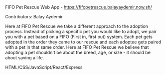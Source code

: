 FIFO Pet Rescue Web App - https://fifopetrescue.balayaydemir.now.sh/

Contributors: Balay Aydemir

Here at FIFO Pet Rescue we take a different approach to the adoption process. Instead of picking a specific pet you would like to adopt, we pair you with a pet based on a FIFO (First in, first out) system. Each pet gets adopted in the order they came to our rescue and each adoptee gets paired with a pet in that same order. Here at FIFO Pet Rescue we believe that adopting a pet shouldn't be about the breed, age, or size - it should be about saving a life.

HTML/CSS/JavaScript/React/Express

